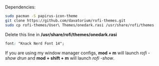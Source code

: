 Dependencies:

```bash
sudo pacman -S papirus-icon-theme
git clone https://github.com/davatorium/rofi-themes.git
sudo cp rofi-themes/User\ Themes/onedark.rasi /usr/share/rofi/themes
```

Delete this line in **/usr/share/rofi/themes/onedark.rasi**

```css
font: "Knack Nerd Font 14";
```

If you are using my window manager configs, **mod + m** will launch
*rofi -show drun* and **mod + shift + m** will launch *rofi -show*.
